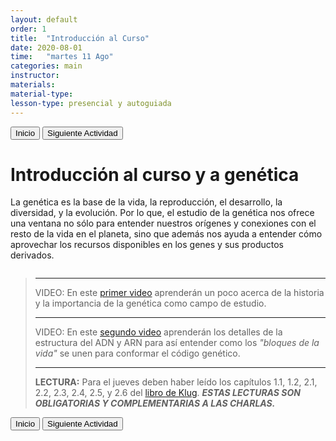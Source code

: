 ```yaml
---
layout: default
order: 1
title:  "Introducción al Curso"
date: 2020-08-01
time:   "martes 11 Ago"
categories: main
instructor: 
materials: 
material-type: 
lesson-type: presencial y autoguiada
---
```


<a href="https://pesalerno.github.io/genetica-ago-2020/"><button>Inicio</button></a>    <a href="https://pesalerno.github.io/genetica-ago-2020/main/2020/08/01/2_herencia.html"><button>Siguiente Actividad</button></a>

# Introducción al curso y a genética

La genética es la base de la vida, la reproducción, el desarrollo, la diversidad, y la evolución. Por lo que, el estudio de la genética nos ofrece una ventana no sólo para entender nuestros orígenes y conexiones con el resto de la vida en el planeta, sino que además nos ayuda a entender cómo aprovechar los recursos disponibles en los genes y sus productos derivados. 

![]()

>---------------------
> VIDEO: En este [primer video]() aprenderán un poco acerca de la historia y la importancia de la genética como campo de estudio. 
> 
> ----------------------
> VIDEO: En este [segundo video](https://www.youtube.com/watch?v=0lZRAShqft0) aprenderán los detalles de la estructura del ADN y ARN para así entender como los *"bloques de la vida"* se unen para conformar el código genético. 
> 
> -------------------------
> **LECTURA:** Para el jueves deben haber leído los capítulos 1.1, 1.2, 2.1, 2.2, 2.3, 2.4, 2.5, y 2.6 del [libro de Klug](https://drive.google.com/file/d/1EYHyd609xFUCAV4ZOnwjq01upw62ktgp/view?usp=sharing). ***ESTAS LECTURAS SON OBLIGATORIAS Y COMPLEMENTARIAS A LAS CHARLAS.*** 
> 

 
<a href="https://pesalerno.github.io/genetica-ago-2020/"><button>Inicio</button></a>    <a href="https://pesalerno.github.io/genetica-ago-2020/main/2020/08/01/2_herencia.html"><button>Siguiente Actividad</button></a>
